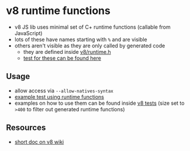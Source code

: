 # v8 runtime functions

- v8 JS lib uses minimal set of C+ runtime functions (callable from JavaScript)
- lots of these have names starting with `%` and are visible
- others aren't visible as they are only called by generated code
  - they are defined inside [v8/runtime.h](https://cs.chromium.org/chromium/src/v8/src/runtime/runtime.h)
  - [test for these can be found here](https://github.com/v8/v8/tree/master/test/mjsunit/runtime-gen)

## Usage

- allow access via `--allow-natives-syntax`
- [example test using runtime
  functions](https://github.com/thlorenz/v8-perf/blob/0d32979a42a05b4d8aa97bf42d017c7a02e9d8e3/test/fast-elements.js#L9-L13)
- examples on how to use them can be found inside [v8
  tests](https://github.com/v8/v8/search?l=JavaScript&q=--allow-natives-syntax+size%3A%3E400&type=Code) (size set to `>400` to filter
  out generated runtime functions)

## Resources

- [short doc on v8 wiki](https://github.com/v8/v8/wiki/Built-in-functions)
